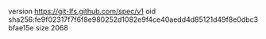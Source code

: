 version https://git-lfs.github.com/spec/v1
oid sha256:fe9f02317f7f6f8e980252d1082e9f4ce40aedd4d85121d49f8e0dbc3bfae15e
size 2068
